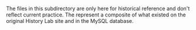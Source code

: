 The files in this subdirectory are only here for historical reference
and don't reflect current practice. The represent a composite of what
existed on the original History Lab site and in the MySQL database.